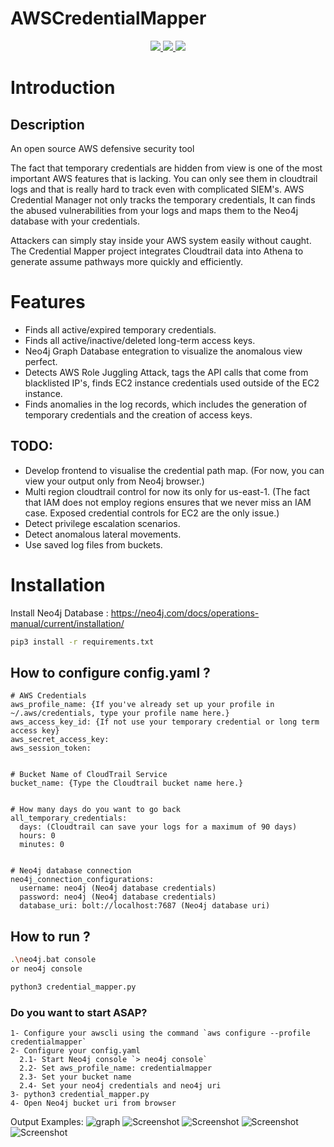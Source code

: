 # AWSCredentialMapper

<div align="center">
 <a href="https://www.linkedin.com/in/ayberkhalac/">
    <img src="https://img.shields.io/badge/License-MIT-green">
 </a>
 <a href="https://github.com/ayberkhalac/AWSCredentialMapper/issues">
    <img src="https://img.shields.io/github/issues/ayberkhalac/AWSCredentialMapper">
 </a>
 <a href="https://github.com/ayberkhalac/AWSCredentialMapper">
    <img src="https://img.shields.io/github/stars/ayberkhalac/AWSCredentialMapper?color=red&style=flat-square">
 </a>
</div>

# Introduction

## Description

An open source AWS defensive security tool

The fact that temporary credentials are hidden from view is one of the most important AWS features that is lacking. You can only see them in cloudtrail logs and that is really hard to track even with complicated SIEM's. AWS Credential Manager not only tracks the temporary credentials, It can finds the abused vulnerabilities from your logs and maps them to the Neo4j database with your credentials.

Attackers can simply stay inside your AWS system easily without caught. The Credential Mapper project integrates Cloudtrail data into Athena to generate assume pathways
more quickly and efficiently.

# Features

- Finds all active/expired temporary credentials.
- Finds all active/inactive/deleted long-term access keys.
- Neo4j Graph Database entegration to visualize the anomalous view perfect.    
- Detects AWS Role Juggling Attack, tags the API calls that come from blacklisted IP's, finds EC2 instance credentials used outside of the EC2 instance.
- Finds anomalies in the log records, which includes the generation of temporary credentials and the creation of access keys.

## TODO:

- Develop frontend to visualise the credential path map. (For now, you can view your output only from Neo4j browser.) 
- Multi region cloudtrail control for now its only for us-east-1. (The fact that IAM does not employ regions ensures that we never miss an IAM case. Exposed credential controls for EC2 are the only issue.)
- Detect privilege escalation scenarios.
- Detect anomalous lateral movements.
- Use saved log files from buckets.

# Installation

Install Neo4j Database : https://neo4j.com/docs/operations-manual/current/installation/

```sh
pip3 install -r requirements.txt
```

## How to configure config.yaml ?

```
# AWS Credentials
aws_profile_name: {If you've already set up your profile in ~/.aws/credentials, type your profile name here.}
aws_access_key_id: {If not use your temporary credential or long term access key}
aws_secret_access_key:
aws_session_token:


# Bucket Name of CloudTrail Service
bucket_name: {Type the Cloudtrail bucket name here.}


# How many days do you want to go back
all_temporary_credentials:
  days: (Cloudtrail can save your logs for a maximum of 90 days)
  hours: 0
  minutes: 0


# Neo4j database connection
neo4j_connection_configurations:
  username: neo4j (Neo4j database credentials)
  password: neo4j (Neo4j database credentials)
  database_uri: bolt://localhost:7687 (Neo4j database uri)
```

## How to run ?

```sh
.\neo4j.bat console
or neo4j console
```

```sh
python3 credential_mapper.py
```

### Do you want to start ASAP?

```
1- Configure your awscli using the command `aws configure --profile credentialmapper`
2- Configure your config.yaml
  2.1- Start Neo4j console `> neo4j console`
  2.2- Set aws_profile_name: credentialmapper
  2.3- Set your bucket name 
  2.4- Set your neo4j credentials and neo4j uri
3- python3 credential_mapper.py
4- Open Neo4j bucket uri from browser
```

Output Examples:
![graph](https://github.com/AyberkHalac/AWSCredentialMapper/assets/9082447/6b781bbb-a7b1-41ba-9687-468822ef16f6)
![Screenshot](https://github.com/AyberkHalac/AWSCredentialMapper/assets/9082447/99b33a91-0a5d-4476-8c0a-2ba0d9b086cc)
![Screenshot](https://github.com/AyberkHalac/AWSCredentialMapper/assets/9082447/2fc4f6c2-d47a-4c09-8cc1-d395f35dab0f)
![Screenshot](https://github.com/AyberkHalac/AWSCredentialMapper/assets/9082447/7295611a-79b8-4e60-a3b9-1f271ee90595)
![Screenshot](https://github.com/AyberkHalac/AWSCredentialMapper/assets/9082447/604510ed-35cb-4efe-949d-c5647d9f5c31)

